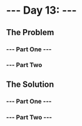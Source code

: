 # --- Day 13: ---

## The Problem

### --- Part One ---

### --- Part Two

## The Solution

### --- Part One ---

### --- Part Two ---

